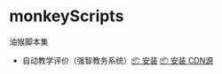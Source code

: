 # monkeyScripts
油猴脚本集
- 自动教学评价（强智教务系统）[📦 安装](https://github.com/initH271/monkeyScripts/raw/master/hufe%E8%87%AA%E5%8A%A8%E6%95%99%E5%AD%A6%E8%AF%84%E4%BB%B7.user.js) [📦 安装 CDN源](https://fastly.jsdelivr.net/gh/initH271/monkeyScripts@master/hufe%E8%87%AA%E5%8A%A8%E6%95%99%E5%AD%A6%E8%AF%84%E4%BB%B7.user.js) 
